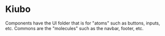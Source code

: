 # Kiubo

Components have the UI folder that is for "atoms" such as buttons, inputs, etc.
Commons are the "molecules" such as the navbar, footer, etc.